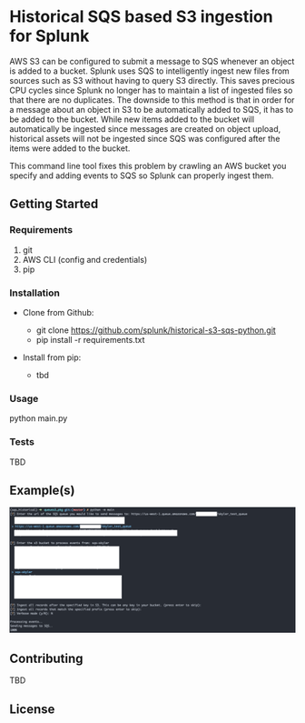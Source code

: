 # Historical SQS based S3 ingestion for Splunk
AWS S3 can be configured to submit a message to SQS whenever an object is added to a bucket.  Splunk uses SQS to intelligently ingest new files from sources such as S3 without having to query S3 directly. This saves precious CPU cycles since Splunk no longer has to maintain a list of ingested files so that there are no duplicates. The downside to this method is that in order for a message about an object in S3 to be automatically added to SQS, it has to be added to the bucket.  While new items added to the bucket will automatically be ingested since messages are created on object upload, historical assets will not be ingested since SQS was configured after the items were added to the bucket.

This command line tool fixes this problem by crawling an AWS bucket you specify and adding events to SQS so Splunk can properly ingest them.

## Getting Started
### Requirements
1. git
2. AWS CLI (config and credentials)
3. pip

### Installation

- Clone from Github:
   - git clone https://github.com/splunk/historical-s3-sqs-python.git
   - pip install -r requirements.txt

- Install from pip:
    - tbd

### Usage
python main.py

### Tests
TBD

## Example(s)
![Getting Started](./screenshots/usage_screenshot.png)


## Contributing
TBD

## License